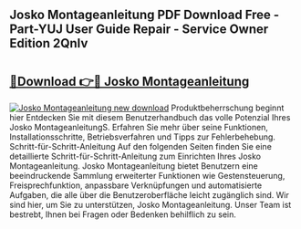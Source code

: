 ## Josko Montageanleitung PDF Download Free - Part-YUJ User Guide Repair - Service Owner Edition 2QnIv

# <h2><a href="http://df7bpof.blite.top/?on=Josko+Montageanleitung">🔗Download 👉🔴 Josko Montageanleitung</a></h2>

[![Josko Montageanleitung new download](https://i.imgur.com/lujVjoI.png)](http://df7bpof.blite.top/?on=Josko+Montageanleitung)
Produktbeherrschung beginnt hier Entdecken Sie mit diesem Benutzerhandbuch das volle Potenzial Ihres Josko MontageanleitungS. Erfahren Sie mehr über seine Funktionen, Installationsschritte, Betriebsverfahren und Tipps zur Fehlerbehebung. Schritt-für-Schritt-Anleitung Auf den folgenden Seiten finden Sie eine detaillierte Schritt-für-Schritt-Anleitung zum Einrichten Ihres Josko Montageanleitung. Josko Montageanleitung bietet Benutzern eine beeindruckende Sammlung erweiterter Funktionen wie Gestensteuerung, Freisprechfunktion, anpassbare Verknüpfungen und automatisierte Aufgaben, die alle über die Benutzeroberfläche leicht zugänglich sind. Wir sind hier, um Sie zu unterstützen, Josko Montageanleitung. Unser Team ist bestrebt, Ihnen bei Fragen oder Bedenken behilflich zu sein.
